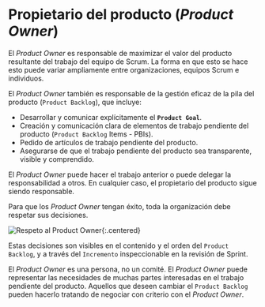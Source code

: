 # Propietario del producto (_Product Owner_)

<span class="highlight">El _Product Owner_ es responsable de maximizar el valor del producto resultante del trabajo del equipo de Scrum</span>. La forma en que esto se hace esto puede variar ampliamente entre organizaciones, equipos Scrum e individuos.

El _Product Owner_ también es responsable de la gestión eficaz de la pila del producto (`Product Backlog`), que incluye:
* Desarrollar y comunicar explícitamente el **`Product Goal`**.
* Creación y comunicación clara de elementos de trabajo pendiente del producto (`Product Backlog` Items - PBIs).
* Pedido de artículos de trabajo pendiente del producto.
* Asegurarse de que el trabajo pendiente del producto sea transparente, visible y comprendido.

El _Product Owner_ puede hacer el trabajo anterior o puede delegar la responsabilidad a otros. En cualquier caso, el propietario del producto sigue siendo responsable.

<span class="highlight">Para que los _Product Owner_ tengan éxito, toda la organización debe respetar sus decisiones</span>.

![Respeto al Product Owner](https://external-content.duckduckgo.com/iu/?u=https%3A%2F%2Fcdn.memegenerator.es%2Fimagenes%2Fmemes%2Ffull%2F3%2F77%2F3771569.jpg&f=1&nofb=1){:.centered}

Estas decisiones son visibles en el contenido y el orden del `Product Backlog`, y a través del `Incremento` inspeccionable en la revisión de <span class="evento">Sprint</span>.

<span class="highlight">El _Product Owner_ es una persona, no un comité</span>. El _Product Owner_ puede representar las necesidades de muchas partes interesadas en el trabajo pendiente del producto. Aquellos que deseen cambiar el `Product Backlog` pueden hacerlo tratando de negociar con criterio con el _Product Owner_.